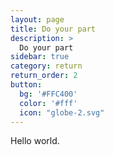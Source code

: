 ```yaml
---
layout: page
title: Do your part
description: >
  Do your part
sidebar: true
category: return
return_order: 2
button:
  bg: '#FFC400'
  color: '#fff'
  icon: "globe-2.svg"
---
```


Hello world.
